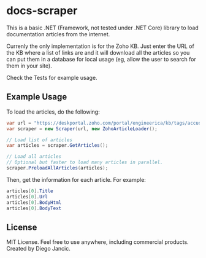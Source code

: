 # docs-scraper

This is a basic .NET (Framework, not tested under .NET Core) library to load documentation articles from the internet.

Currenly the only implementation is for the Zoho KB. Just enter the URL of the KB where a list of links are and it will download all the articles so you can put them in a database for local usage (eg, allow the user to search for them in your site).

Check the Tests for example usage.


Example Usage
-------------

To load the articles, do the following:
```cs
var url = "https://deskportal.zoho.com/portal/engineerica/kb/tags/accudemia";
var scraper = new Scraper(url, new ZohoArticleLoader();

// Load list of articles
var articles = scraper.GetArticles();

// Load all articles
// Optional but faster to load many articles in parallel.
scraper.PreloadAllArticles(articles);
```

Then, get the information for each article. For example:

```cs
articles[0].Title
articles[0].Url
articles[0].BodyHtml
articles[0].BodyText
```

License
-------

MIT License. Feel free to use anywhere, including commercial products. Created by Diego Jancic.